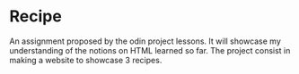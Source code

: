 # Recipe
An assignment proposed by the odin project lessons.
It will showcase my understanding of the notions on HTML learned so far.
The project consist in making a website to showcase 3 recipes.